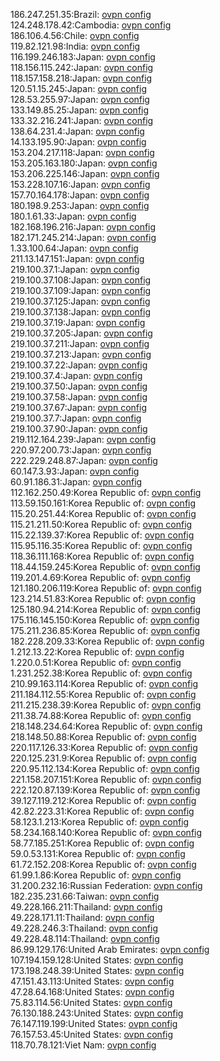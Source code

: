 186.247.251.35:Brazil: [ovpn config](vpn/186_247_251_35.ovpn)  
124.248.178.42:Cambodia: [ovpn config](vpn/124_248_178_42.ovpn)  
186.106.4.56:Chile: [ovpn config](vpn/186_106_4_56.ovpn)  
119.82.121.98:India: [ovpn config](vpn/119_82_121_98.ovpn)  
116.199.246.183:Japan: [ovpn config](vpn/116_199_246_183.ovpn)  
118.156.115.242:Japan: [ovpn config](vpn/118_156_115_242.ovpn)  
118.157.158.218:Japan: [ovpn config](vpn/118_157_158_218.ovpn)  
120.51.15.245:Japan: [ovpn config](vpn/120_51_15_245.ovpn)  
128.53.255.97:Japan: [ovpn config](vpn/128_53_255_97.ovpn)  
133.149.85.25:Japan: [ovpn config](vpn/133_149_85_25.ovpn)  
133.32.216.241:Japan: [ovpn config](vpn/133_32_216_241.ovpn)  
138.64.231.4:Japan: [ovpn config](vpn/138_64_231_4.ovpn)  
14.133.195.90:Japan: [ovpn config](vpn/14_133_195_90.ovpn)  
153.204.217.118:Japan: [ovpn config](vpn/153_204_217_118.ovpn)  
153.205.163.180:Japan: [ovpn config](vpn/153_205_163_180.ovpn)  
153.206.225.146:Japan: [ovpn config](vpn/153_206_225_146.ovpn)  
153.228.107.16:Japan: [ovpn config](vpn/153_228_107_16.ovpn)  
157.70.164.178:Japan: [ovpn config](vpn/157_70_164_178.ovpn)  
180.198.9.253:Japan: [ovpn config](vpn/180_198_9_253.ovpn)  
180.1.61.33:Japan: [ovpn config](vpn/180_1_61_33.ovpn)  
182.168.196.216:Japan: [ovpn config](vpn/182_168_196_216.ovpn)  
182.171.245.214:Japan: [ovpn config](vpn/182_171_245_214.ovpn)  
1.33.100.64:Japan: [ovpn config](vpn/1_33_100_64.ovpn)  
211.13.147.151:Japan: [ovpn config](vpn/211_13_147_151.ovpn)  
219.100.37.1:Japan: [ovpn config](vpn/219_100_37_1.ovpn)  
219.100.37.108:Japan: [ovpn config](vpn/219_100_37_108.ovpn)  
219.100.37.109:Japan: [ovpn config](vpn/219_100_37_109.ovpn)  
219.100.37.125:Japan: [ovpn config](vpn/219_100_37_125.ovpn)  
219.100.37.138:Japan: [ovpn config](vpn/219_100_37_138.ovpn)  
219.100.37.19:Japan: [ovpn config](vpn/219_100_37_19.ovpn)  
219.100.37.205:Japan: [ovpn config](vpn/219_100_37_205.ovpn)  
219.100.37.211:Japan: [ovpn config](vpn/219_100_37_211.ovpn)  
219.100.37.213:Japan: [ovpn config](vpn/219_100_37_213.ovpn)  
219.100.37.22:Japan: [ovpn config](vpn/219_100_37_22.ovpn)  
219.100.37.4:Japan: [ovpn config](vpn/219_100_37_4.ovpn)  
219.100.37.50:Japan: [ovpn config](vpn/219_100_37_50.ovpn)  
219.100.37.58:Japan: [ovpn config](vpn/219_100_37_58.ovpn)  
219.100.37.67:Japan: [ovpn config](vpn/219_100_37_67.ovpn)  
219.100.37.7:Japan: [ovpn config](vpn/219_100_37_7.ovpn)  
219.100.37.90:Japan: [ovpn config](vpn/219_100_37_90.ovpn)  
219.112.164.239:Japan: [ovpn config](vpn/219_112_164_239.ovpn)  
220.97.200.73:Japan: [ovpn config](vpn/220_97_200_73.ovpn)  
222.229.248.87:Japan: [ovpn config](vpn/222_229_248_87.ovpn)  
60.147.3.93:Japan: [ovpn config](vpn/60_147_3_93.ovpn)  
60.91.186.31:Japan: [ovpn config](vpn/60_91_186_31.ovpn)  
112.162.250.49:Korea Republic of: [ovpn config](vpn/112_162_250_49.ovpn)  
113.59.150.161:Korea Republic of: [ovpn config](vpn/113_59_150_161.ovpn)  
115.20.251.44:Korea Republic of: [ovpn config](vpn/115_20_251_44.ovpn)  
115.21.211.50:Korea Republic of: [ovpn config](vpn/115_21_211_50.ovpn)  
115.22.139.37:Korea Republic of: [ovpn config](vpn/115_22_139_37.ovpn)  
115.95.116.35:Korea Republic of: [ovpn config](vpn/115_95_116_35.ovpn)  
118.36.111.168:Korea Republic of: [ovpn config](vpn/118_36_111_168.ovpn)  
118.44.159.245:Korea Republic of: [ovpn config](vpn/118_44_159_245.ovpn)  
119.201.4.69:Korea Republic of: [ovpn config](vpn/119_201_4_69.ovpn)  
121.180.206.119:Korea Republic of: [ovpn config](vpn/121_180_206_119.ovpn)  
123.214.51.83:Korea Republic of: [ovpn config](vpn/123_214_51_83.ovpn)  
125.180.94.214:Korea Republic of: [ovpn config](vpn/125_180_94_214.ovpn)  
175.116.145.150:Korea Republic of: [ovpn config](vpn/175_116_145_150.ovpn)  
175.211.236.85:Korea Republic of: [ovpn config](vpn/175_211_236_85.ovpn)  
182.228.209.33:Korea Republic of: [ovpn config](vpn/182_228_209_33.ovpn)  
1.212.13.22:Korea Republic of: [ovpn config](vpn/1_212_13_22.ovpn)  
1.220.0.51:Korea Republic of: [ovpn config](vpn/1_220_0_51.ovpn)  
1.231.252.38:Korea Republic of: [ovpn config](vpn/1_231_252_38.ovpn)  
210.99.163.114:Korea Republic of: [ovpn config](vpn/210_99_163_114.ovpn)  
211.184.112.55:Korea Republic of: [ovpn config](vpn/211_184_112_55.ovpn)  
211.215.238.39:Korea Republic of: [ovpn config](vpn/211_215_238_39.ovpn)  
211.38.74.88:Korea Republic of: [ovpn config](vpn/211_38_74_88.ovpn)  
218.148.234.64:Korea Republic of: [ovpn config](vpn/218_148_234_64.ovpn)  
218.148.50.88:Korea Republic of: [ovpn config](vpn/218_148_50_88.ovpn)  
220.117.126.33:Korea Republic of: [ovpn config](vpn/220_117_126_33.ovpn)  
220.125.231.9:Korea Republic of: [ovpn config](vpn/220_125_231_9.ovpn)  
220.95.112.134:Korea Republic of: [ovpn config](vpn/220_95_112_134.ovpn)  
221.158.207.151:Korea Republic of: [ovpn config](vpn/221_158_207_151.ovpn)  
222.120.87.139:Korea Republic of: [ovpn config](vpn/222_120_87_139.ovpn)  
39.127.119.212:Korea Republic of: [ovpn config](vpn/39_127_119_212.ovpn)  
42.82.223.31:Korea Republic of: [ovpn config](vpn/42_82_223_31.ovpn)  
58.123.1.213:Korea Republic of: [ovpn config](vpn/58_123_1_213.ovpn)  
58.234.168.140:Korea Republic of: [ovpn config](vpn/58_234_168_140.ovpn)  
58.77.185.251:Korea Republic of: [ovpn config](vpn/58_77_185_251.ovpn)  
59.0.53.131:Korea Republic of: [ovpn config](vpn/59_0_53_131.ovpn)  
61.72.152.208:Korea Republic of: [ovpn config](vpn/61_72_152_208.ovpn)  
61.99.1.86:Korea Republic of: [ovpn config](vpn/61_99_1_86.ovpn)  
31.200.232.16:Russian Federation: [ovpn config](vpn/31_200_232_16.ovpn)  
182.235.231.66:Taiwan: [ovpn config](vpn/182_235_231_66.ovpn)  
49.228.166.211:Thailand: [ovpn config](vpn/49_228_166_211.ovpn)  
49.228.171.11:Thailand: [ovpn config](vpn/49_228_171_11.ovpn)  
49.228.246.3:Thailand: [ovpn config](vpn/49_228_246_3.ovpn)  
49.228.48.114:Thailand: [ovpn config](vpn/49_228_48_114.ovpn)  
86.99.129.176:United Arab Emirates: [ovpn config](vpn/86_99_129_176.ovpn)  
107.194.159.128:United States: [ovpn config](vpn/107_194_159_128.ovpn)  
173.198.248.39:United States: [ovpn config](vpn/173_198_248_39.ovpn)  
47.151.43.113:United States: [ovpn config](vpn/47_151_43_113.ovpn)  
47.28.64.168:United States: [ovpn config](vpn/47_28_64_168.ovpn)  
75.83.114.56:United States: [ovpn config](vpn/75_83_114_56.ovpn)  
76.130.188.243:United States: [ovpn config](vpn/76_130_188_243.ovpn)  
76.147.119.199:United States: [ovpn config](vpn/76_147_119_199.ovpn)  
76.157.53.45:United States: [ovpn config](vpn/76_157_53_45.ovpn)  
118.70.78.121:Viet Nam: [ovpn config](vpn/118_70_78_121.ovpn)  
